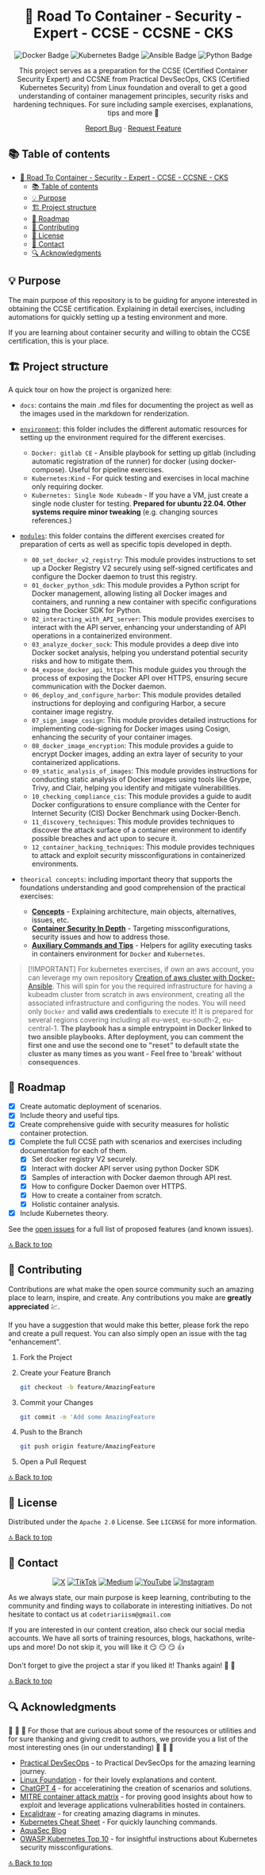 <div align="center">
<!--
  REMEMBER THAT AT THE END OF THE MARKDOWN PAGES, THERE IS A SECTION WITH ALL THE LINKS TO BE MODIFIED OR ADDED NEW.
  This increases readability.
 -->

<!-- PROJECT LOGO -->

# 📝 Road To Container - Security - Expert - CCSE - CCSNE - CKS

<!-- TECNOLOGIES -->

![Docker Badge](https://img.shields.io/badge/Docker-2496ED?logo=docker&logoColor=fff&style=flat)
![Kubernetes Badge](https://img.shields.io/badge/Kubernetes-326CE5?logo=kubernetes&logoColor=fff&style=flat)
![Ansible Badge](https://img.shields.io/badge/Ansible-E00?logo=ansible&logoColor=fff&style=flat)
![Python Badge](https://img.shields.io/badge/Python-3776AB?logo=python&logoColor=fff&style=flat)

This project serves as a preparation for the CCSE (Certified Container Security Expert) and CCSNE from Practical DevSecOps, CKS (Certified Kubernetes Security) from Linux foundation
and overall to get a good understanding of container management principles, security risks and hardening techniques. For sure including sample exercises, explanations, tips and more 💪

[Report Bug](https://github.com/Code-Triarii/road-to-container-expert-trainings-security/issues) · [Request Feature](https://github.com/Code-Triarii/road-to-container-expert-trainings-security/issues)

</div>

<!-- TABLE OF CONTENTS -->

## 📚 Table of contents

- [📝 Road To Container - Security - Expert - CCSE - CCSNE - CKS](#-road-to-container---security---expert---ccse---ccsne---cks)
  - [📚 Table of contents](#-table-of-contents)
  - [💡 Purpose](#-purpose)
  - [🏗️ Project structure](#️-project-structure)
  - [📍 Roadmap](#-roadmap)
  - [📎 Contributing](#-contributing)
  - [📃 License](#-license)
  - [👥 Contact](#-contact)
  - [🔍 Acknowledgments](#-acknowledgments)

<!-- PROJECT DETAILS -->

## 💡 Purpose

The main purpose of this repository is to be guiding for anyone interested in obtaining the CCSE certification. Explaining in detail exercises, including automations for quickly setting up a testing environment and more.

If you are learning about container security and willing to obtain the CCSE certification, this is your place.

## 🏗️ Project structure

A quick tour on how the project is organized here:

- `docs`: contains the main .md files for documenting the project as well as the images used in the markdown for renderization.

- [`environment`](./environment): this folder includes the different automatic resources for setting up the environment required for the different exercises.

  - `Docker: gitlab CE` - Ansible playbook for setting up gitlab (including automatic registration of the runner) for docker (using docker-compose). Useful for pipeline exercises.
  - `Kubernetes:Kind` - For quick testing and exercises in local machine only requiring docker.
  - `Kubernetes: Single Node Kubeadm` - If you have a VM, just create a single node cluster for testing. **Prepared for ubuntu 22.04. Other systems require minor tweaking** (e.g. changing sources references.)

- [`modules`](./modules/): this folder contains the different exercises created for preparation of certs as well as specific topis developed in depth.
  
  - `00_set_docker_v2_registry`: This module provides instructions to set up a Docker Registry V2 securely using self-signed certificates and configure the Docker daemon to trust this registry.
  - `01_docker_python_sdk`: This module provides a Python script for Docker management, allowing listing all Docker images and containers, and running a new container with specific configurations using the Docker SDK for Python.
  - `02_interacting_with_API_server`: This module provides exercises to interact with the API server, enhancing your understanding of API operations in a containerized environment.
  - `03_analyze_docker_sock`: This module provides a deep dive into Docker socket analysis, helping you understand potential security risks and how to mitigate them.
  - `04_expose_docker_api_https`: This module guides you through the process of exposing the Docker API over HTTPS, ensuring secure communication with the Docker daemon.
  - `06_deploy_and_configure_harbor`: This module provides detailed instructions for deploying and configuring Harbor, a secure container image registry.
  - `07_sign_image_cosign`: This module provides detailed instructions for implementing code-signing for Docker images using Cosign, enhancing the security of your container images.
  - `08_docker_image_encryption`: This module provides a guide to encrypt Docker images, adding an extra layer of security to your containerized applications.
  - `09_static_analysis_of_images`: This module provides instructions for conducting static analysis of Docker images using tools like Grype, Trivy, and Clair, helping you identify and mitigate vulnerabilities.
  - `10_checking_compliance_cis`: This module provides a guide to audit Docker configurations to ensure compliance with the Center for Internet Security (CIS) Docker Benchmark using Docker-Bench.
  - `11_discovery_techniques`: This module provides techniques to discover the attack surface of a container environment to identify possible breaches and act upon to secure it.
  - `12_container_hacking_techniques`: This module provides techniques to attack and exploit security missconfigurations in containerized environments.

- `theorical concepts`: including important theory that supports the foundations understanding and good comprehension of the practical exercises:

  - [**Concepts**](concepts.md) - Explaining architecture, main objects, alternatives, issues, etc.
  - [**Container Security In Depth**](container-security-in-depth.md) - Targeting missconfigurations, security issues and how to address those.
  - [**Auxiliary Commands and Tips**](Auxiliary-commands-and-tips.md) - Helpers for agility executing tasks in containers environment for `Docker` and `Kubernetes`.

> \[!IMPORTANT\]
> For kubernetes exercises, if own an aws account, you can leverage my own repository [Creation of aws cluster with Docker-Ansible](https://github.com/paf-triarii/aws-kubeadm-simple-cluster-training). This will spin for you the required infrastructure for having a kubeadm cluster from scratch in aws environment, creating all the associated infrastructure and configuring the nodes. You will need only `Docker` and **valid aws credentials** to execute it! It is prepared for several regions covering including all eu-west, eu-south-2, eu-central-1. **The playbook has a simple entrypoint in Docker linked to two ansible playbooks. After deployment, you can comment the first one and use the second one to "reset" to default state the cluster as many times as you want - Feel free to 'break' without consequences**.

## 📍 Roadmap

- [x] Create automatic deployment of scenarios.
- [x] Include theory and useful tips.
- [x] Create comprehensive guide with security measures for holistic container protection.
- [x] Complete the full CCSE path with scenarios and exercises including documentation for each of them.
  - [x] Set docker registry V2 securely.
  - [x] Interact with docker API server using python Docker SDK
  - [x] Samples of interaction with Docker daemon through API rest.
  - [x] How to configure Docker Daemon over HTTPS.
  - [x] How to create a container from scratch.
  - [x] Holistic container analysis.
- [x] Include Kubernetes theory.

See the [open issues](https://github.com/Code-Triarii/road-to-container-expert-trainings-security/issues) for a full list of proposed features (and known issues).

[🔝 Back to top](#-road-to-container---security---expert---ccse---ccsne---cks)

<!-- CONTRIBUTING -->

## 📎 Contributing

Contributions are what make the open source community such an amazing place to learn, inspire, and create. Any contributions you make are **greatly appreciated** :chart:.

If you have a suggestion that would make this better, please fork the repo and create a pull request. You can also simply open an issue with the tag "enhancement".

1. Fork the Project

2. Create your Feature Branch

   ```sh
   git checkout -b feature/AmazingFeature
   ```

3. Commit your Changes

   ```sh
   git commit -m 'Add some AmazingFeature
   ```

4. Push to the Branch

   ```sh
   git push origin feature/AmazingFeature
   ```

5. Open a Pull Request

[🔝 Back to top](#-road-to-container---security---expert---ccse---ccsne---cks)

<!-- LICENSE -->

## 📃 License

Distributed under the `Apache 2.0` License. See `LICENSE` for more information.

[🔝 Back to top](#-road-to-container---security---expert---ccse---ccsne---cks)

<!-- CONTACT -->

## 👥 Contact

<div align="center">

[![X](https://img.shields.io/badge/X-%23000000.svg?style=for-the-badge&logo=X&logoColor=white)](https://twitter.com/codetriariism)
[![TikTok](https://img.shields.io/badge/TikTok-%23000000.svg?style=for-the-badge&logo=TikTok&logoColor=white)](https://www.tiktok.com/@codetriariism)
[![Medium](https://img.shields.io/badge/Medium-12100E?style=for-the-badge&logo=medium&logoColor=white)](https://medium.com/@codetriariism)
[![YouTube](https://img.shields.io/badge/YouTube-%23FF0000.svg?style=for-the-badge&logo=YouTube&logoColor=white)](https://www.youtube.com/@CodeTriariiSM)
[![Instagram](https://img.shields.io/badge/Instagram-%23E4405F.svg?style=for-the-badge&logo=Instagram&logoColor=white)](https://www.instagram.com/codetriariismig/)

</div>

As we always state, our main purpose is keep learning, contributing to the community and finding ways to collaborate in interesting initiatives.
Do not hesitate to contact us at `codetriariism@gmail.com`

If you are interested in our content creation, also check our social media accounts. We have all sorts of training resources, blogs, hackathons, write-ups and more!
Do not skip it, you will like it :smirk: :smirk: :smirk: :+1:

Don't forget to give the project a star if you liked it! Thanks again! :star2: :yellow_heart:

[🔝 Back to top](#-road-to-container---security---expert---ccse---ccsne---cks)

<!-- ACKNOWLEDGMENTS -->

## 🔍 Acknowledgments

:100: :100: :100: For those that are curious about some of the resources or utilities and for sure thanking and giving credit to authors, we provide you a list of the most interesting ones (in our understanding) :100: :100: :100:

- [Practical DevSecOps](https://www.practical-devsecops.com/) - to Practical DevSecOps for the amazing learning journey.
- [Linux Foundation](https://trainingportal.linuxfoundation.org/courses/certified-kubernetes-security-specialist-cks) - for their lovely explanations and content.
- [ChatGPT 4](https://chat.openai.com/) - for acceleratining the creation of scenarios and solutions.
- [MITRE container attack matrix](https://attack.mitre.org/matrices/enterprise/containers/) - for proving good insights about how to exploit and leverage applications vulnerabilities hosted in containers.
- [Excalidraw](https://excalidraw.com/) - for creating amazing diagrams in minutes.
- [Kubernetes Cheat Sheet](https://kubernetes.io/docs/reference/kubectl/quick-reference/) - For quickly launching commands.
- [AquaSec Blog](https://www.aquasec.com/blog/mitre-attack-framework-for-containers/)
- [OWASP Kubernetes Top 10](https://owasp.org/www-project-kubernetes-top-ten/) - for insightful instructions about Kubernetes security missconfigurations.

[🔝 Back to top](#-road-to-container---security---expert---ccse---ccsne---cks)
